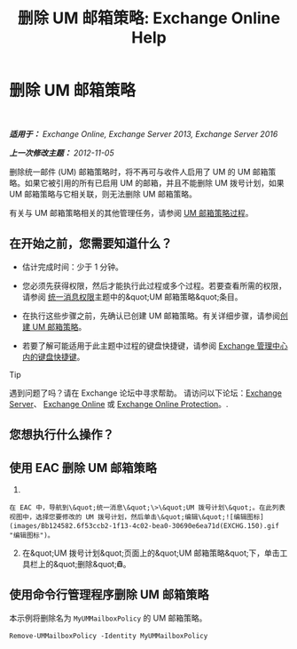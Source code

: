 ﻿---
title: '删除 UM 邮箱策略: Exchange Online Help'
TOCTitle: 删除 UM 邮箱策略
ms:assetid: c8758464-3c52-4dd3-b2a6-142a99bb0628
ms:mtpsurl: https://technet.microsoft.com/zh-cn/library/Bb124536(v=EXCHG.150)
ms:contentKeyID: 50556658
ms.date: 05/23/2018
mtps_version: v=EXCHG.150
ms.translationtype: MT
---

# 删除 UM 邮箱策略

 

_**适用于：** Exchange Online, Exchange Server 2013, Exchange Server 2016_

_**上一次修改主题：** 2012-11-05_

删除统一邮件 (UM) 邮箱策略时，将不再可与收件人启用了 UM 的 UM 邮箱策略。如果它被引用的所有已启用 UM 的邮箱，并且不能删除 UM 拨号计划，如果 UM 邮箱策略与它相关联，则无法删除 UM 邮箱策略。

有关与 UM 邮箱策略相关的其他管理任务，请参阅 [UM 邮箱策略过程](um-mailbox-policy-procedures-exchange-2013-help.md)。

## 在开始之前，您需要知道什么？

  - 估计完成时间：少于 1 分钟。

  - 您必须先获得权限，然后才能执行此过程或多个过程。若要查看所需的权限，请参阅 [统一消息权限](unified-messaging-permissions-exchange-2013-help.md)主题中的\&quot;UM 邮箱策略\&quot;条目。

  - 在执行这些步骤之前，先确认已创建 UM 邮箱策略。有关详细步骤，请参阅[创建 UM 邮箱策略](create-a-um-mailbox-policy-exchange-2013-help.md)。

  - 若要了解可能适用于此主题中过程的键盘快捷键，请参阅 [Exchange 管理中心内的键盘快捷键](keyboard-shortcuts-in-the-exchange-admin-center-exchange-online-protection-help.md)。

> [!TIP]  
> 遇到问题了吗？请在 Exchange 论坛中寻求帮助。 请访问以下论坛：<a href="https://go.microsoft.com/fwlink/p/?linkid=60612">Exchange Server</a>、 <a href="https://go.microsoft.com/fwlink/p/?linkid=267542">Exchange Online</a> 或 <a href="https://go.microsoft.com/fwlink/p/?linkid=285351">Exchange Online Protection</a>。.


## 您想执行什么操作？

## 使用 EAC 删除 UM 邮箱策略

1.  
    
    在 EAC 中，导航到\&quot;统一消息\&quot;\>\&quot;UM 拨号计划\&quot;。在此列表视图中，选择您要修改的 UM 拨号计划，然后单击\&quot;编辑\&quot;![编辑图标](images/Bb124582.6f53ccb2-1f13-4c02-bea0-30690e6ea71d(EXCHG.150).gif "编辑图标")。

2.  在\&quot;UM 拨号计划\&quot;页面上的\&quot;UM 邮箱策略\&quot;下，单击工具栏上的\&quot;删除\&quot;![删除图标](images/JJ657511.14f639f6-61e8-4418-bbfb-0db14de9d2f5(EXCHG.150).gif "删除图标")。

## 使用命令行管理程序删除 UM 邮箱策略

本示例将删除名为 `MyUMMailboxPolicy` 的 UM 邮箱策略。

    Remove-UMMailboxPolicy -Identity MyUMMailboxPolicy

